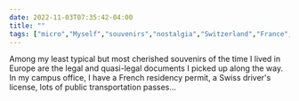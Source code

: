 ---date: 2022-11-03T07:35:42-04:00title: ""tags: ["micro","Myself","souvenirs","nostalgia","Switzerland","France","mbnov2022"]---Among my least typical but most cherished souvenirs of the time I lived in Europe are the legal and quasi-legal documents I picked up along the way. In my campus office, I have a French residency permit, a Swiss driver's license, lots of public transportation passes...